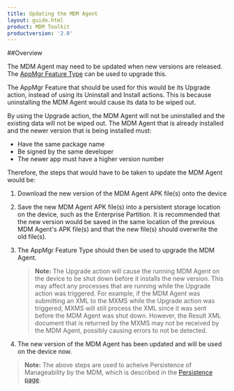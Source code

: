 ```yaml
---
title: Updating the MDM Agent
layout: guide.html
product: MDM Toolkit
productversion: '2.0'
---
```


##Overview

The MDM Agent may need to be updated when new versions are released. The [AppMgr Feature Type](../guide/csp/app) can be used to upgrade this. 

The AppMgr Feature that should be used for this would be its Upgrade action, instead of using its Uninstall and Install actions. This is because uninstalling the MDM Agent would cause its data to be wiped out. 

By using the Upgrade action, the MDM Agent will not be uninstalled and the existing data will not be wiped out. The MDM Agent that is already installed and the newer version that is being installed must:

* Have the same package name
* Be signed by the same developer
* The newer app must have a higher version number

Therefore, the steps that would have to be taken to update the MDM Agent would be:

1. Download the new version of the MDM Agent APK file(s) onto the device
2. Save the new MDM Agent APK file(s) into a persistent storage location on the device, such as the Enterprise Partition. It is recommended that the new version would be saved in the same location of the previous MDM Agent's APK file(s) and that the new file(s) should overwrite the old file(s).
3. The AppMgr Feature Type should then be used to upgrade the MDM Agent.

	>**Note:** The Upgrade action will cause the running MDM Agent on the device to be shut down before it installs the new version. This may affect any processes that are running while the Upgrade action was triggered. For example, if the MDM Agent was submitting an XML to the MXMS while the Upgrade action was triggered, MXMS will still process the XML since it was sent before the MDM Agent was shut down. However, the Result XML document that is returned by the MXMS may not be received by the MDM Agent, possibly causing errors to not be detected.

4. The new version of the MDM Agent has been updated and will be used on the device now.

>**Note:** The above steps are used to acheive Persistence of Manageability by the MDM, which is described in the [Persistence page](../guide/MDM/persistence).